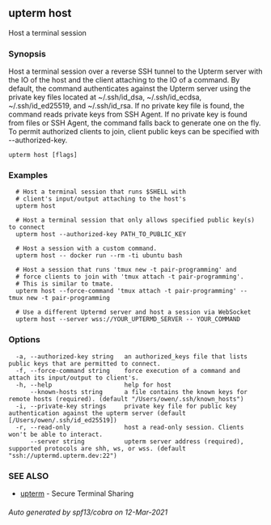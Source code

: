 ## upterm host

Host a terminal session

### Synopsis

Host a terminal session over a reverse SSH tunnel to the Upterm server with the IO of the host and the client attaching to the IO of a command. By default, the command authenticates against the Upterm server using the private key files located at ~/.ssh/id_dsa, ~/.ssh/id_ecdsa, ~/.ssh/id_ed25519, and ~/.ssh/id_rsa. If no private key file is found, the command reads private keys from SSH Agent. If no private key is found from files or SSH Agent, the command falls back to generate one on the fly. To permit authorized clients to join, client public keys can be specified with --authorized-key.

```
upterm host [flags]
```

### Examples

```
  # Host a terminal session that runs $SHELL with
  # client's input/output attaching to the host's
  upterm host

  # Host a terminal session that only allows specified public key(s) to connect
  upterm host --authorized-key PATH_TO_PUBLIC_KEY

  # Host a session with a custom command.
  upterm host -- docker run --rm -ti ubuntu bash

  # Host a session that runs 'tmux new -t pair-programming' and
  # force clients to join with 'tmux attach -t pair-programming'.
  # This is similar to tmate.
  upterm host --force-command 'tmux attach -t pair-programming' -- tmux new -t pair-programming

  # Use a different Uptermd server and host a session via WebSocket
  upterm host --server wss://YOUR_UPTERMD_SERVER -- YOUR_COMMAND
```

### Options

```
  -a, --authorized-key string   an authorized_keys file that lists public keys that are permitted to connect.
  -f, --force-command string    force execution of a command and attach its input/output to client's.
  -h, --help                    help for host
      --known-hosts string      a file contains the known keys for remote hosts (required). (default "/Users/owen/.ssh/known_hosts")
  -i, --private-key strings     private key file for public key authentication against the upterm server (default [/Users/owen/.ssh/id_ed25519])
  -r, --read-only               host a read-only session. Clients won't be able to interact.
      --server string           upterm server address (required), supported protocols are shh, ws, or wss. (default "ssh://uptermd.upterm.dev:22")
```

### SEE ALSO

* [upterm](upterm.md)	 - Secure Terminal Sharing

###### Auto generated by spf13/cobra on 12-Mar-2021
